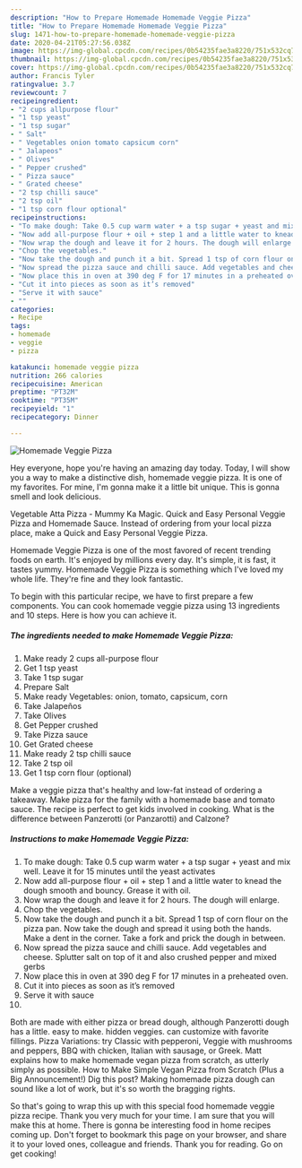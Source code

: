 ```yaml
---
description: "How to Prepare Homemade Homemade Veggie Pizza"
title: "How to Prepare Homemade Homemade Veggie Pizza"
slug: 1471-how-to-prepare-homemade-homemade-veggie-pizza
date: 2020-04-21T05:27:56.038Z
image: https://img-global.cpcdn.com/recipes/0b54235fae3a8220/751x532cq70/homemade-veggie-pizza-recipe-main-photo.jpg
thumbnail: https://img-global.cpcdn.com/recipes/0b54235fae3a8220/751x532cq70/homemade-veggie-pizza-recipe-main-photo.jpg
cover: https://img-global.cpcdn.com/recipes/0b54235fae3a8220/751x532cq70/homemade-veggie-pizza-recipe-main-photo.jpg
author: Francis Tyler
ratingvalue: 3.7
reviewcount: 7
recipeingredient:
- "2 cups allpurpose flour"
- "1 tsp yeast"
- "1 tsp sugar"
- " Salt"
- " Vegetables onion tomato capsicum corn"
- " Jalapeos"
- " Olives"
- " Pepper crushed"
- " Pizza sauce"
- " Grated cheese"
- "2 tsp chilli sauce"
- "2 tsp oil"
- "1 tsp corn flour optional"
recipeinstructions:
- "To make dough: Take 0.5 cup warm water + a tsp sugar + yeast and mix well. Leave it for 15 minutes until the yeast activates"
- "Now add all-purpose flour + oil + step 1 and a little water to knead the dough smooth and bouncy. Grease it with oil."
- "Now wrap the dough and leave it for 2 hours. The dough will enlarge."
- "Chop the vegetables."
- "Now take the dough and punch it a bit. Spread 1 tsp of corn flour on the pizza pan. Now take the dough and spread it using both the hands. Make a dent in the corner. Take a fork and prick the dough in between."
- "Now spread the pizza sauce and chilli sauce. Add vegetables and cheese. Splutter salt on top of it and also crushed pepper and mixed gerbs"
- "Now place this in oven at 390 deg F for 17 minutes in a preheated oven."
- "Cut it into pieces as soon as it’s removed"
- "Serve it with sauce"
- ""
categories:
- Recipe
tags:
- homemade
- veggie
- pizza

katakunci: homemade veggie pizza 
nutrition: 266 calories
recipecuisine: American
preptime: "PT32M"
cooktime: "PT35M"
recipeyield: "1"
recipecategory: Dinner

---
```



![Homemade Veggie Pizza](https://img-global.cpcdn.com/recipes/0b54235fae3a8220/751x532cq70/homemade-veggie-pizza-recipe-main-photo.jpg)

Hey everyone, hope you're having an amazing day today. Today, I will show you a way to make a distinctive dish, homemade veggie pizza. It is one of my favorites. For mine, I'm gonna make it a little bit unique. This is gonna smell and look delicious.

Vegetable Atta Pizza - Mummy Ka Magic. Quick and Easy Personal Veggie Pizza and Homemade Sauce. Instead of ordering from your local pizza place, make a Quick and Easy Personal Veggie Pizza.

Homemade Veggie Pizza is one of the most favored of recent trending foods on earth. It's enjoyed by millions every day. It's simple, it is fast, it tastes yummy. Homemade Veggie Pizza is something which I've loved my whole life. They're fine and they look fantastic.


To begin with this particular recipe, we have to first prepare a few components. You can cook homemade veggie pizza using 13 ingredients and 10 steps. Here is how you can achieve it.

<!--inarticleads1-->

##### The ingredients needed to make Homemade Veggie Pizza:

1. Make ready 2 cups all-purpose flour
1. Get 1 tsp yeast
1. Take 1 tsp sugar
1. Prepare  Salt
1. Make ready  Vegetables: onion, tomato, capsicum, corn
1. Take  Jalapeños
1. Take  Olives
1. Get  Pepper crushed
1. Take  Pizza sauce
1. Get  Grated cheese
1. Make ready 2 tsp chilli sauce
1. Take 2 tsp oil
1. Get 1 tsp corn flour (optional)


Make a veggie pizza that&#39;s healthy and low-fat instead of ordering a takeaway. Make pizza for the family with a homemade base and tomato sauce. The recipe is perfect to get kids involved in cooking. What is the difference between Panzerotti (or Panzarotti) and Calzone? 

<!--inarticleads2-->

##### Instructions to make Homemade Veggie Pizza:

1. To make dough: Take 0.5 cup warm water + a tsp sugar + yeast and mix well. Leave it for 15 minutes until the yeast activates
1. Now add all-purpose flour + oil + step 1 and a little water to knead the dough smooth and bouncy. Grease it with oil.
1. Now wrap the dough and leave it for 2 hours. The dough will enlarge.
1. Chop the vegetables.
1. Now take the dough and punch it a bit. Spread 1 tsp of corn flour on the pizza pan. Now take the dough and spread it using both the hands. Make a dent in the corner. Take a fork and prick the dough in between.
1. Now spread the pizza sauce and chilli sauce. Add vegetables and cheese. Splutter salt on top of it and also crushed pepper and mixed gerbs
1. Now place this in oven at 390 deg F for 17 minutes in a preheated oven.
1. Cut it into pieces as soon as it’s removed
1. Serve it with sauce
1. 


Both are made with either pizza or bread dough, although Panzerotti dough has a little. easy to make. hidden veggies. can customize with favorite fillings. Pizza Variations: try Classic with pepperoni, Veggie with mushrooms and peppers, BBQ with chicken, Italian with sausage, or Greek. Matt explains how to make homemade vegan pizza from scratch, as utterly simply as possible. How to Make Simple Vegan Pizza from Scratch (Plus a Big Announcement!) Dig this post? Making homemade pizza dough can sound like a lot of work, but it&#39;s so worth the bragging rights. 

So that's going to wrap this up with this special food homemade veggie pizza recipe. Thank you very much for your time. I am sure that you will make this at home. There is gonna be interesting food in home recipes coming up. Don't forget to bookmark this page on your browser, and share it to your loved ones, colleague and friends. Thank you for reading. Go on get cooking!

